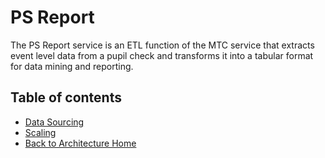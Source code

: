 # PS Report

The PS Report service is an ETL function of the MTC service that extracts event level data from a pupil check and transforms it into a tabular format for data mining and reporting.

## Table of contents
- [Data Sourcing](./psychometric-report-data-sourcing.md)
- [Scaling](./psychometric-report-scaling.md)
- [Back to Architecture Home](../readme.md)
